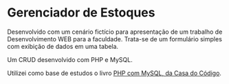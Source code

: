 # Gerenciador de Estoques
Desenvolvido com um cenário fictício para apresentação de um trabalho de Desenvolvimento WEB para a faculdade. Trata-se de um formulário simples com exibição de dados em uma tabela. 

Um CRUD desenvolvido com PHP e MySQL.

Utilizei como base de estudos o livro [PHP com MySQL, da Casa do Código](https://www.casadocodigo.com.br/products/livro-php-mysql).
